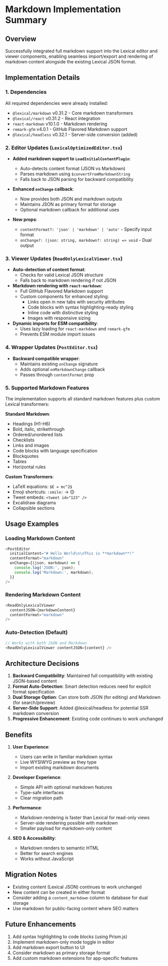 # Markdown Implementation Summary

## Overview

Successfully integrated full markdown support into the Lexical editor and viewer components, enabling seamless import/export and rendering of markdown content alongside the existing Lexical JSON format.

## Implementation Details

### 1. Dependencies

All required dependencies were already installed:

- `@lexical/markdown` v0.31.2 - Core markdown transformers
- `@lexical/react` v0.31.2 - React integration
- `react-markdown` v10.1.0 - Markdown rendering
- `remark-gfm` v4.0.1 - GitHub Flavored Markdown support
- `@lexical/headless` v0.32.1 - Server-side conversion (added)

### 2. Editor Updates (`LexicalOptimizedEditor.tsx`)

- **Added markdown support to `LoadInitialContentPlugin`**:
  - Auto-detects content format (JSON vs Markdown)
  - Parses markdown using `$convertFromMarkdownString`
  - Falls back to JSON parsing for backward compatibility
- **Enhanced `onChange` callback**:

  - Now provides both JSON and markdown outputs
  - Maintains JSON as primary format for storage
  - Optional markdown callback for additional uses

- **New props**:
  - `contentFormat?: 'json' | 'markdown' | 'auto'` - Specify input format
  - `onChange?: (json: string, markdown?: string) => void` - Dual output

### 3. Viewer Updates (`ReadOnlyLexicalViewer.tsx`)

- **Auto-detection of content format**:
  - Checks for valid Lexical JSON structure
  - Falls back to markdown rendering if not JSON
- **Markdown rendering with `react-markdown`**:
  - Full GitHub Flavored Markdown support
  - Custom components for enhanced styling:
    - Links open in new tabs with security attributes
    - Code blocks with syntax highlighting-ready styling
    - Inline code with distinctive styling
    - Images with responsive sizing
- **Dynamic imports for ESM compatibility**:
  - Uses lazy loading for `react-markdown` and `remark-gfm`
  - Prevents ESM module import issues

### 4. Wrapper Updates (`PostEditor.tsx`)

- **Backward compatible wrapper**:
  - Maintains existing `onChange` signature
  - Adds optional `onMarkdownChange` callback
  - Passes through `contentFormat` prop

### 5. Supported Markdown Features

The implementation supports all standard markdown features plus custom Lexical transformers:

**Standard Markdown**:

- Headings (H1-H6)
- Bold, italic, strikethrough
- Ordered/unordered lists
- Checklists
- Links and images
- Code blocks with language specification
- Blockquotes
- Tables
- Horizontal rules

**Custom Transformers**:

- LaTeX equations: `$E = mc^2$`
- Emoji shortcuts: `:smile:` → 😊
- Tweet embeds: `<tweet id="123" />`
- Excalidraw diagrams
- Collapsible sections

## Usage Examples

### Loading Markdown Content

```typescript
<PostEditor
  initialContent="# Hello World\n\nThis is **markdown**!"
  contentFormat="markdown"
  onChange={(json, markdown) => {
    console.log('JSON:', json);
    console.log('Markdown:', markdown);
  }}
/>
```

### Rendering Markdown Content

```typescript
<ReadOnlyLexicalViewer
  contentJSON={markdownContent}
  contentFormat="markdown"
/>
```

### Auto-Detection (Default)

```typescript
// Works with both JSON and Markdown
<ReadOnlyLexicalViewer contentJSON={content} />
```

## Architecture Decisions

1. **Backward Compatibility**: Maintained full compatibility with existing JSON-based content
2. **Format Auto-Detection**: Smart detection reduces need for explicit format specification
3. **Dual Storage Option**: Can store both JSON (for editing) and Markdown (for search/preview)
4. **Server-Side Support**: Added @lexical/headless for potential SSR markdown conversion
5. **Progressive Enhancement**: Existing code continues to work unchanged

## Benefits

1. **User Experience**:

   - Users can write in familiar markdown syntax
   - Live WYSIWYG preview as they type
   - Import existing markdown documents

2. **Developer Experience**:

   - Simple API with optional markdown features
   - Type-safe interfaces
   - Clear migration path

3. **Performance**:

   - Markdown rendering is faster than Lexical for read-only views
   - Server-side rendering possible with markdown
   - Smaller payload for markdown-only content

4. **SEO & Accessibility**:
   - Markdown renders to semantic HTML
   - Better for search engines
   - Works without JavaScript

## Migration Notes

- Existing content (Lexical JSON) continues to work unchanged
- New content can be created in either format
- Consider adding a `content_markdown` column to database for dual storage
- Use markdown for public-facing content where SEO matters

## Future Enhancements

1. Add syntax highlighting to code blocks (using Prism.js)
2. Implement markdown-only mode toggle in editor
3. Add markdown export button to UI
4. Consider markdown as primary storage format
5. Add custom markdown extensions for app-specific features
